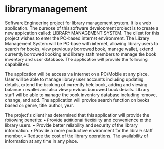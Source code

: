 # librarymanagement
Software Engineering project for library management system. It is a web application.
The purpose of this software development project is to create a new application called: LIBRARY MANAGEMENT SYSTEM. The client for this project wishes to enter the PC-based internet environment. The Library Management System will be PC-base with internet, allowing library users to search for books, view previously borrowed book, manage wallet, extend currently borrowed booking and library staff members to manage the book inventory and user database. The application will provide the following capabilities: 

The application will be access via internet on a PC/Mobile at any place. 
User will be able to manage library user accounts including updating details, extend the booking of currently held book, adding and viewing balance in wallet and also view previous borrowed book details. Library staff will be able to manage the book inventory database including remove, change, and add.
The application will provide search function on books based on genre, title, author, year. 

 The project's client has determined that this application will provide the following benefits:
     • Provide additional flexibility and convenience to the library users. 
     • Provide better reliability and security of the library information. 
     • Provide a more productive environment for the library staff member. 
     • Reduce the cost of the library operations. 
The availability of information at any time in any place.